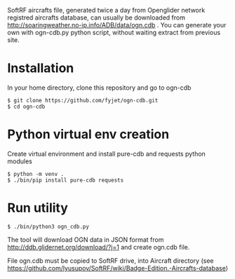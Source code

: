 SoftRF aircrafts file, generated twice a day from Openglider network registred aircrafts database, can usually be downloaded from http://soaringweather.no-ip.info/ADB/data/ogn.cdb . You can generate your own with ogn-cdb.py python script, without waiting extract from previous site.

# Installation
In your home directory, clone this repository and go to ogn-cdb
```shell
$ git clone https://github.com/fyjet/ogn-cdb.git
$ cd ogn-cdb
```

# Python virtual env creation
Create virtual environment and install pure-cdb and requests python modules
```shell
$ python -m venv .
$ ./bin/pip install pure-cdb requests
```

# Run utility
```shell
$ ./bin/python3 ogn_cdb.py
```
The tool will download OGN data in JSON format from http://ddb.glidernet.org/download/?j=1 and create ogn.cdb file.

File ogn.cdb must be copied to SoftRF drive, into Aircraft directory (see https://github.com/lyusupov/SoftRF/wiki/Badge-Edition.-Aircrafts-database)
